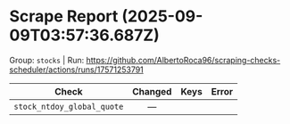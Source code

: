 # Scrape Report (2025-09-09T03:57:36.687Z)

Group: `stocks`  |  Run: https://github.com/AlbertoRoca96/scraping-checks-scheduler/actions/runs/17571253791

| Check | Changed | Keys | Error |
|---|:---:|:--|:--|
| `stock_ntdoy_global_quote` | — |  |  |
